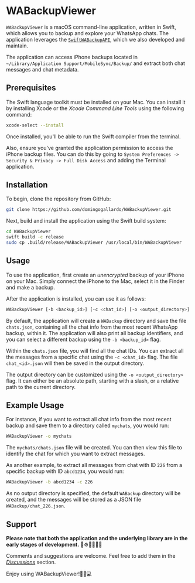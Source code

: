 # WABackupViewer

`WABackupViewer` is a macOS command-line application, written in Swift, which allows 
you to backup and explore your WhatsApp chats. The application leverages the 
[`SwiftWABackupAPI`](https://github.com/domingogallardo/SwiftWABackupAPI), which we 
also developed and maintain.

The application can access iPhone backups located in 
`~/Library/Application Support/MobileSync/Backup/` and extract both chat messages and chat metadata.

## Prerequisites

The Swift language toolkit must be installed on your Mac. You can install it by installing 
Xcode or the _Xcode Command Line Tools_ using the following command:


```bash
xcode-select --install
```

Once installed, you'll be able to run the Swift compiler from the terminal.

Also, ensure you've granted the application permission to access the iPhone backup files.
You can do this by going to `System Preferences -> Security & Privacy -> Full Disk Access`
and adding the Terminal application.


## Installation

To begin, clone the repository from GitHub:

```bash
git clone https://github.com/domingogallardo/WABackupViewer.git
```

Next, build and install the application using the Swift build system:

```bash
cd WABackupViewer
swift build -c release
sudo cp .build/release/WABackupViewer /usr/local/bin/WABackupViewer
```

## Usage

To use the application, first create an _unencrypted_ backup of your iPhone on 
your Mac. Simply connect the iPhone to the Mac, select it in the Finder and make a backup.

After the application is installed, you can use it as follows:

```bash
WABackupViewer [-b <backup_id>] [-c <chat_id>] [-o <output_directory>]
```

By default, the application will create a `WABackup` directory and save the file `chats.json`, 
containing all the chat info from the most recent WhatsApp backup, within it. The application 
will also print all backup identifiers, and you can select a different backup 
using the `-b <backup_id>` flag.

Within the `chats.json` file, you will find all the chat IDs. You can extract all the messages 
from a specific chat using the `-c <chat_id>` flag. The file `chat_<id>.json` will 
then be saved in the output directory.

The output directory can be customized using the `-o <output_directory>` flag. It 
can either be an absolute path, starting with a slash, or a relative path to the current directory.


## Example Usage

For instance, if you want to extract all chat info from the most recent backup and save them 
to a directory called `mychats`, you would run:

```bash
WABackupViewer -o mychats
```

The `mychats/chats.json` file will be created. You can then view this file to identify 
the chat for which you want to extract messages.

As another example, to extract all messages from chat with ID `226` from a specific 
backup with ID `abcd1234`, you would run:

```bash
WABackupViewer -b abcd1234 -c 226
```

As no output directory is specified, the default `WABackup` directory will be created, 
and the messages will be stored as a JSON file `WABackup/chat_226.json`.


## Support

**Please note that both the application and the underlying library are in the early stages 
of development.** 🚧⚙️👩‍💻👨‍💻

Comments and suggestions are welcome. Feel free to add them in the [_Discussions_](https://github.com/domingogallardo/WABackupViewer/discussions) section.

Enjoy using WABackupViewer!🎉🚀💻
